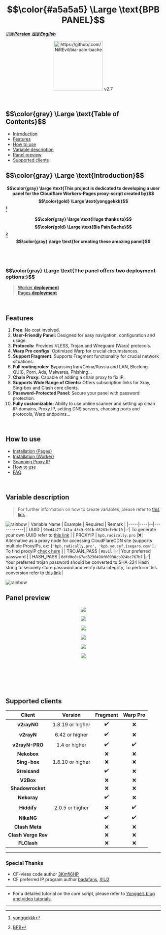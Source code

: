 <h1 align="center">$$\color{#a5a5a5} \Large \text{BPB PANEL}$$</h1>

 __*[🇮🇷 Persian](README-fa.md)*__
 __*[🇬🇧 English](README.md)*__

<p align="center">
  <img src="https://github.com/user-attachments/assets/2687f318-87eb-4af6-a30a-5904f25bd394" width="160px" 
   style="text-align: center;" alt="https://github/.com/NiREvil/bia-pain-bache"<figcaption> v2.7
</p><br>


<h2>$$\color{gray} \Large \text{Table of Contents}$$</h2>

- [Introduction](#Introduction)
- [Features](#Features)
- [How to use](#How-to-use)
- [Variable description](#Variable-description)
- [Panel preview](#Panel-preview)  
- [Supported clients](#Supported-clients)


<h2>$$\color{gray} \Large \text{Introduction}$$</h2>

#### $$\color{gray} \large \text{This project is dedicated to developing a user panel for the Cloudflare Workers-Pages proxy-script created by}$$ $$\color{gold} \Large \text{yonggekkk}$$ [^1] 

#### $$\color{gray} \large \text{Huge thanks to}$$ $$\color{gold} \Large \text{Bia Pain Bache}$$ [^2] $$\color{gray} \large \text{for creating these amazing panel}$$
<br><br>

<h3>$$\color{gray} \Large \text{The panel offers two deployment options:}$$</h3>

> [Worker __deployment__](docs/worker_installation_fa.md)  
> [Pages __deployment__](docs/pages_installation_fa.md)

<br>


## Features
1. **Free**: No cost involved.
2. **User-Friendly Panel:** Designed for easy navigation, configuration and usage.
3. **Protocols:** Provides VLESS, Trojan and Wireguard (Warp) protocols.
4. **Warp Pro configs:** Optimized Warp for crucial circumstances.
5. **Support Fragment:** Supports Fragment functionality for crucial network situations.
6. **Full routing rules:** Bypassing Iran/China/Russia and LAN, Blocking QUIC, Porn, Ads, Malwares, Phishing...
7. **Chain Proxy:** Capable of adding a chain proxy to fix IP.
8. **Supports Wide Range of Clients:** Offers subscription links for Xray, Sing-box and Clash core clients.
9. **Password-Protected Panel:** Secure your panel with password protection.
10. **Fully customizable:** Ability to use online scanner and setting up clean IP-domains, Proxy IP, setting DNS servers, choosing ports and protocols, Warp endpoints...
<br>

## How to use
- [Installation (Pages)](docs/pages_installation_fa.md)
- [Installation (Worker)](docs/worker_installation_fa.md)
- [Scanning Proxy IP](docs/proxy-ip-scanner.md)
- [How to use](docs/configuration_fa.md)
- [FAQ](docs/faq.md)
<br>

## Variable description
> For further information on how to create variables, please refer to [this link](https://github.com/NiREvil/bia-pain-bache/blob/main/docs/pages_installation_fa.md#3--%D8%AA%D8%BA%DB%8C%DB%8C%D8%B1-%D9%BE%D8%B3%D9%88%D8%B1%D8%AF%D9%87%D8%A7%DB%8C-trojan).

![rainbow](https://github.com/NiREvil/vless/assets/126243832/1aca7f5d-6495-44b7-aced-072bae52f256)
| Variable Name | Example | Required | Remark |
|-----|----|--|------------|
| UUID | `90cd4a77-141a-43c9-991b-08263cfe9c10` |✅| To generate your own UUID refer to [this link](https://www.uuidgenerator.net/) |
| PROXYIP | `bpb.radically.pro` |❌| Alternative as a proxy node for accessing CloudFlareCDN site (supports multiple ProxyIPs, ex: ```['bpb.radically.pro', 'bpb.yousef.isegaro.com'];``` To find proxyIP [check here](https://github.com/NiREvil/vless/blob/main/sub/ProxyIP.md) |
| TROJAN_PASS  | `REvil` |✅| Your preferred password |
| HASH_PASS | `6dfd0e8e67ad3230498f80938cb924bc767b7` |✅| Your preferred trojan password should be converted to SHA-224 Hash string to securely store password and verify data integrity, To perform this conversion refer to [this link](https://emn178.github.io/online-tools/sha224.html) |

![rainbow](https://github.com/NiREvil/vless/assets/126243832/1aca7f5d-6495-44b7-aced-072bae52f256)

## Panel preview

<p align="center">
  <img src="docs/assets/images/Panel.png">
</p>

<p align="center">
  <img src="docs/assets/images/Panel_2.png">
</p>

<p align="center">
  <img src="docs/assets/images/Panel_3.png">
</p>

<p align="center">
  <img src="docs/assets/images/Panel_4.png">
</p>

<p align="center">
  <img src="docs/assets/images/Panel_5.png">
</p>

<p align="center">
  <img src="docs/assets/images/Panel_6.png">
</p>

<br><br> 

<br><br>

## Supported clients  

| Client  | Version | Fragment | Warp Pro |
| :-------------: | :-------------: | :-------------: | :-------------: |
| __v2rayNG__  | 1.8.19 or higher  | :heavy_check_mark: | :x: |
| __v2rayN__  | 6.42 or higher  | :heavy_check_mark: | :x: |
| __v2rayN-PRO__  | 1.4 or higher  | :heavy_check_mark: | :heavy_check_mark: |
| __Nekobox__  |   | :x: | :x: |
| __Sing-box__  | 1.8.10 or higher  | :x: | :x: |
| __Streisand__  |   | :heavy_check_mark: | :x: |
| __V2Box__  |   | :x: | :x: |
| __Shadowrocket__  |   | :x: | :x: |
| __Nekoray__  |   | :heavy_check_mark: | :x: |
| __Hiddify__  | 2.0.5 or higher  | :x: | :heavy_check_mark: |
| __NikaNG__  |   | :heavy_check_mark: | :heavy_check_mark: |
| __Clash Meta__  |   | :x: | :x: |
| __Clash Verge Rev__  |   | :x: | :x: |
| __FLClash__  |   | :x: | :x: |

---

### Special Thanks
- CF-vless code author [3Kmfi6HP](https://github.com/3Kmfi6HP/EDtunnel)
- CF preferred IP program author [badafans](https://github.com/badafans/Cloudflare-IP-SpeedTest), [XIU2](https://github.com/XIU2/CloudflareSpeedTest)
---

- For a detailed tutorial on the core script, please refer to [Yongge’s blog and video tutorials](https://ygkkk.blogspot.com/2023/07/cfworkers-vless.html).
---

[^1]: [yonggekkk](https://github.com/yonggekkk/Cloudflare-workers-pages-vless) 
[^2]: [BPB](https://github.com/bia-pain-bache) 
